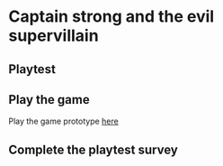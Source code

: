 # Captain strong and the evil supervillain
## Playtest

## Play the game
Play the game prototype [here](../prototype/TwineGame.html)

## Complete the playtest survey

